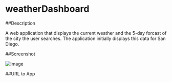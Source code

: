 # weatherDashboard

##Description

A web application that displays the current weather and the 5-day forcast of the city the user searches. The application initially displays this data for San Diego.

##Screenshot

![image](https://user-images.githubusercontent.com/112663656/198859584-5e880983-e237-40c7-a936-3ef0d05e6b39.png)


##URL to App
